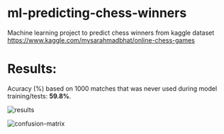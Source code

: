 # ml-predicting-chess-winners
Machine learning project to predict chess winners from kaggle dataset https://www.kaggle.com/mysarahmadbhat/online-chess-games

# Results:

Acuracy (%) based on 1000 matches that was never used during model training/tests: <b>59.8%</b>.  

![results](https://user-images.githubusercontent.com/11688998/156864925-bedc3e23-dbdd-4999-8599-a6a7b5610b0d.png)

![confusion-matrix](https://user-images.githubusercontent.com/11688998/156493540-4c53cb65-b15b-44fb-9bdf-6e6dac7077d0.png)
